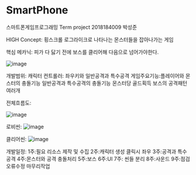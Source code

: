 # SmartPhone
스마트폰게임프로그래밍 Term project 2018184009 박성준

HIGH Concept:
횡스크롤 로그라이크로 나타나는 몬스터들을 잡아나가는 게임

핵심 메카닉:
피가 다 닳기 전에 보스를 클리어해 다음으로 넘어가야한다.

![image](https://user-images.githubusercontent.com/70846907/160294845-8787715b-4e56-44f8-8957-3060d9487a6c.png)


개발범위:
캐릭터 컨트롤러: 좌우키와 일반공격과 특수공격
게임주요기능:플레이어와 몬스터의 충돌기능
일반공격과 특수공격의 충돌기능
몬스터당 골드획득
보스의 공격패턴 여러개


전체흐름도:

![image](https://user-images.githubusercontent.com/70846907/160297165-8604af5d-debb-467f-9dab-2200ac1ca687.png)



로비씬:
![image](https://user-images.githubusercontent.com/70846907/160295350-f171c702-c052-40d1-8b93-1941e4275792.png)



클리어씬:
![image](https://user-images.githubusercontent.com/70846907/160295412-5121b3f7-a4d1-49e0-ad9a-068a4d22e0a6.png)

개발일정:
1주:필요 리소스 제작 및 수집 
2주:캐릭터 생성 클릭시 좌우 
3주:공격과 특수공격
4주:몬스터와 공격 충돌처리
5주:보스
6주:UI
7주: 씬들 분리
8주:사운드
9주:점검 오류수정 마무리작업

